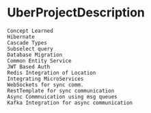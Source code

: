 # UberProjectDescription

	Concept Learned
	Hibernate 
	Cascade Types
	Subselect query
	Database Migration
	Common Entity Service
	JWT Based Auth
	Redis Integration of Location
	Integrating MicroServices
	WebSockets for sync comm.
	RestTemplate for sync communication
	Async Commnuication using msg queues
	Kafka Integration for async communication
